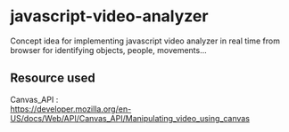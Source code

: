 # javascript-video-analyzer
Concept idea for implementing javascript video analyzer in real time from browser for identifying objects, people, movements...

## Resource used
Canvas_API :  
https://developer.mozilla.org/en-US/docs/Web/API/Canvas_API/Manipulating_video_using_canvas
